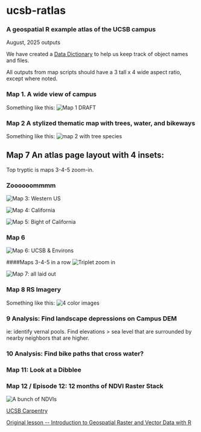 

# ucsb-ratlas
### A geospatial R example atlas of the UCSB campus

August, 2025 outputs

We have created a [Data Dictionary](datadictionary.md) to help us keep
track of object names and files.


All outputs from map scripts should have a 3 tall x 4 wide 
aspect ratio, except where noted.

### Map 1. A wide view of campus 
Something like this:
![Map 1 DRAFT](/final_output/map_01.png "Map 1")

### Map 2 A stylized thematic map with trees, water, and bikeways
Something like this:
![map 2 with tree species](/final_output/map_02.png "Map 2 Trees and Torches")


## Map 7 An atlas page layout with 4 insets:
Top tryptic is maps 3-4-5 zoom-in.

### Zoooooommmm
![Map 3: Western US](/final_output/map_03.png "Map 3")

![Map 4: California](/final_output/map_04.png "Map 4")

![Map 5: Bight of California](/final_output/map_05.png "Map 5")

### Map 6
![Map 6: UCSB & Environs](/final_output/map_06.png "Map 6")


####Maps 3-4-5 in a row
![Triplet zoom in](/final_output/map7_row_1.png "Zoom in")

![Map 7: all laid out](/final_output/map_07.png "Map 5")


### Map 8 RS Imagery
Something like this:
![4 color images](readme_images/map_08.png "Map 8: 4 PlanetScopes")





### 9 Analysis: Find landscape depressions on Campus DEM
ie: identify vernal pools.
Find elevations > sea level that are surrounded by nearby neighbors that are higher.

### 10 Analysis: Find bike paths that cross water?

### Map 11: Look at a Dibblee

### Map 12  / Episode 12: 12 months of NDVI Raster Stack
![A bunch of NDVIs](final_output/map_12.png "Map 12: A stack of NDVIs")


[UCSB Carpentry](https://ucsbcarpentry.github.io)

[Original lesson -- Introduction to Geospatial Raster and Vector Data
with R](https://datacarpentry.org/r-raster-vector-geospatial/)
